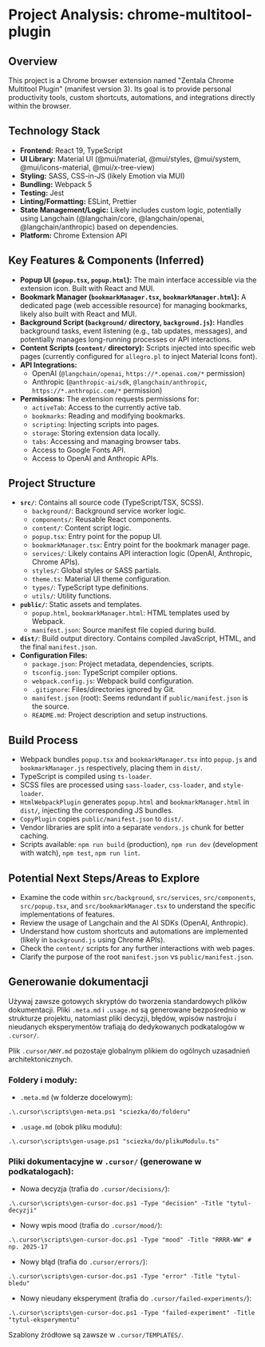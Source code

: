 # Project Analysis: chrome-multitool-plugin

## Overview

This project is a Chrome browser extension named "Zentala Chrome Multitool Plugin" (manifest version 3). Its goal is to provide personal productivity tools, custom shortcuts, automations, and integrations directly within the browser.

## Technology Stack

- **Frontend:** React 19, TypeScript
- **UI Library:** Material UI (@mui/material, @mui/styles, @mui/system, @mui/icons-material, @mui/x-tree-view)
- **Styling:** SASS, CSS-in-JS (likely Emotion via MUI)
- **Bundling:** Webpack 5
- **Testing:** Jest
- **Linting/Formatting:** ESLint, Prettier
- **State Management/Logic:** Likely includes custom logic, potentially using Langchain (@langchain/core, @langchain/openai, @langchain/anthropic) based on dependencies.
- **Platform:** Chrome Extension API

## Key Features & Components (Inferred)

- **Popup UI (`popup.tsx`, `popup.html`):** The main interface accessible via the extension icon. Built with React and MUI.
- **Bookmark Manager (`bookmarkManager.tsx`, `bookmarkManager.html`):** A dedicated page (web accessible resource) for managing bookmarks, likely also built with React and MUI.
- **Background Script (`background/` directory, `background.js`):** Handles background tasks, event listening (e.g., tab updates, messages), and potentially manages long-running processes or API interactions.
- **Content Scripts (`content/` directory):** Scripts injected into specific web pages (currently configured for `allegro.pl` to inject Material Icons font).
- **API Integrations:**
    - OpenAI (`@langchain/openai`, `https://*.openai.com/*` permission)
    - Anthropic (`@anthropic-ai/sdk`, `@langchain/anthropic`, `https://*.anthropic.com/*` permission)
- **Permissions:** The extension requests permissions for:
    - `activeTab`: Access to the currently active tab.
    - `bookmarks`: Reading and modifying bookmarks.
    - `scripting`: Injecting scripts into pages.
    - `storage`: Storing extension data locally.
    - `tabs`: Accessing and managing browser tabs.
    - Access to Google Fonts API.
    - Access to OpenAI and Anthropic APIs.

## Project Structure

- **`src/`**: Contains all source code (TypeScript/TSX, SCSS).
    - `background/`: Background service worker logic.
    - `components/`: Reusable React components.
    - `content/`: Content script logic.
    - `popup.tsx`: Entry point for the popup UI.
    - `bookmarkManager.tsx`: Entry point for the bookmark manager page.
    - `services/`: Likely contains API interaction logic (OpenAI, Anthropic, Chrome APIs).
    - `styles/`: Global styles or SASS partials.
    - `theme.ts`: Material UI theme configuration.
    - `types/`: TypeScript type definitions.
    - `utils/`: Utility functions.
- **`public/`**: Static assets and templates.
    - `popup.html`, `bookmarkManager.html`: HTML templates used by Webpack.
    - `manifest.json`: Source manifest file copied during build.
- **`dist/`**: Build output directory. Contains compiled JavaScript, HTML, and the final `manifest.json`.
- **Configuration Files:**
    - `package.json`: Project metadata, dependencies, scripts.
    - `tsconfig.json`: TypeScript compiler options.
    - `webpack.config.js`: Webpack build configuration.
    - `.gitignore`: Files/directories ignored by Git.
    - `manifest.json` (root): Seems redundant if `public/manifest.json` is the source.
    - `README.md`: Project description and setup instructions.

## Build Process

- Webpack bundles `popup.tsx` and `bookmarkManager.tsx` into `popup.js` and `bookmarkManager.js` respectively, placing them in `dist/`.
- TypeScript is compiled using `ts-loader`.
- SCSS files are processed using `sass-loader`, `css-loader`, and `style-loader`.
- `HtmlWebpackPlugin` generates `popup.html` and `bookmarkManager.html` in `dist/`, injecting the corresponding JS bundles.
- `CopyPlugin` copies `public/manifest.json` to `dist/`.
- Vendor libraries are split into a separate `vendors.js` chunk for better caching.
- Scripts available: `npm run build` (production), `npm run dev` (development with watch), `npm test`, `npm run lint`.

## Potential Next Steps/Areas to Explore

- Examine the code within `src/background`, `src/services`, `src/components`, `src/popup.tsx`, and `src/bookmarkManager.tsx` to understand the specific implementations of features.
- Review the usage of Langchain and the AI SDKs (OpenAI, Anthropic).
- Understand how custom shortcuts and automations are implemented (likely in `background.js` using Chrome APIs).
- Check the `content/` scripts for any further interactions with web pages.
- Clarify the purpose of the root `manifest.json` vs `public/manifest.json`.

## Generowanie dokumentacji

Używaj zawsze gotowych skryptów do tworzenia standardowych plików dokumentacji. Pliki `.meta.md` i `.usage.md` są generowane bezpośrednio w strukturze projektu, natomiast pliki decyzji, błędów, wpisów nastroju i nieudanych eksperymentów trafiają do dedykowanych podkatalogów w `.cursor/`.

Plik `.cursor/WHY.md` pozostaje globalnym plikiem do ogólnych uzasadnień architektonicznych.

### Foldery i moduły:

- `.meta.md` (w folderze docelowym):

```pwsh
.\.cursor\scripts\gen-meta.ps1 "sciezka/do/folderu"
```

- `.usage.md` (obok pliku modułu):

```pwsh
.\.cursor\scripts\gen-usage.ps1 "sciezka/do/plikuModulu.ts"
```

### Pliki dokumentacyjne w `.cursor/` (generowane w podkatalogach):

- Nowa decyzja (trafia do `.cursor/decisions/`):

```pwsh
.\.cursor\scripts\gen-cursor-doc.ps1 -Type "decision" -Title "tytul-decyzji"
```

- Nowy wpis mood (trafia do `.cursor/mood/`):

```pwsh
.\.cursor\scripts\gen-cursor-doc.ps1 -Type "mood" -Title "RRRR-WW" # np. 2025-17
```

- Nowy błąd (trafia do `.cursor/errors/`):

```pwsh
.\.cursor\scripts\gen-cursor-doc.ps1 -Type "error" -Title "tytul-bledu"
```

- Nowy nieudany eksperyment (trafia do `.cursor/failed-experiments/`):

```pwsh
.\.cursor\scripts\gen-cursor-doc.ps1 -Type "failed-experiment" -Title "tytul-eksperymentu"
```

Szablony źródłowe są zawsze w `.cursor/TEMPLATES/`. 